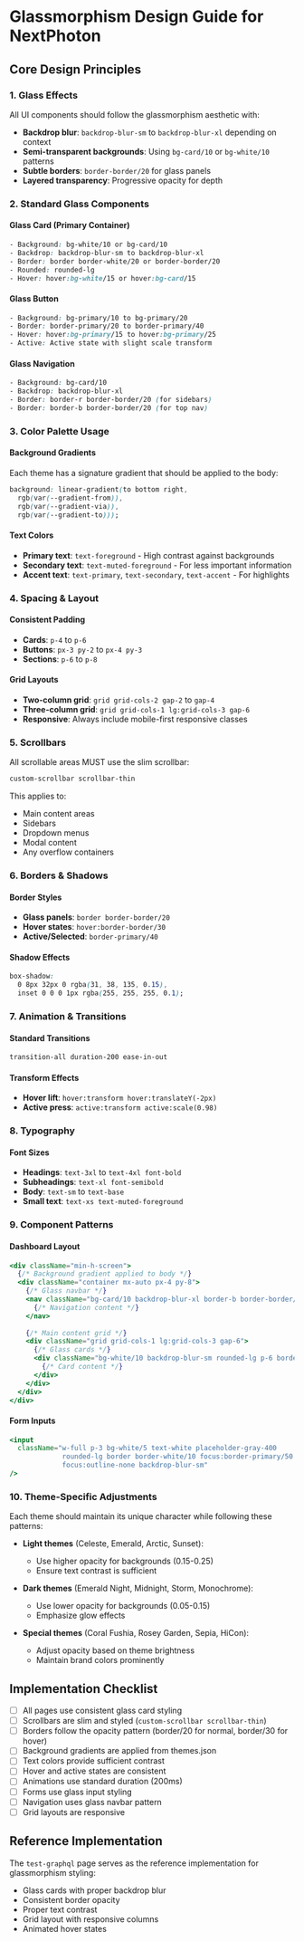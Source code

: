 # Glassmorphism Design Guide for NextPhoton

## Core Design Principles

### 1. Glass Effects
All UI components should follow the glassmorphism aesthetic with:
- **Backdrop blur**: `backdrop-blur-sm` to `backdrop-blur-xl` depending on context
- **Semi-transparent backgrounds**: Using `bg-card/10` or `bg-white/10` patterns
- **Subtle borders**: `border-border/20` for glass panels
- **Layered transparency**: Progressive opacity for depth

### 2. Standard Glass Components

#### Glass Card (Primary Container)
```css
- Background: bg-white/10 or bg-card/10
- Backdrop: backdrop-blur-sm to backdrop-blur-xl
- Border: border border-white/20 or border-border/20
- Rounded: rounded-lg
- Hover: hover:bg-white/15 or hover:bg-card/15
```

#### Glass Button
```css
- Background: bg-primary/10 to bg-primary/20
- Border: border-primary/20 to border-primary/40
- Hover: hover:bg-primary/15 to hover:bg-primary/25
- Active: Active state with slight scale transform
```

#### Glass Navigation
```css
- Background: bg-card/10
- Backdrop: backdrop-blur-xl
- Border: border-r border-border/20 (for sidebars)
- Border: border-b border-border/20 (for top nav)
```

### 3. Color Palette Usage

#### Background Gradients
Each theme has a signature gradient that should be applied to the body:
```css
background: linear-gradient(to bottom right, 
  rgb(var(--gradient-from)),
  rgb(var(--gradient-via)), 
  rgb(var(--gradient-to)));
```

#### Text Colors
- **Primary text**: `text-foreground` - High contrast against backgrounds
- **Secondary text**: `text-muted-foreground` - For less important information
- **Accent text**: `text-primary`, `text-secondary`, `text-accent` - For highlights

### 4. Spacing & Layout

#### Consistent Padding
- **Cards**: `p-4` to `p-6`
- **Buttons**: `px-3 py-2` to `px-4 py-3`
- **Sections**: `p-6` to `p-8`

#### Grid Layouts
- **Two-column grid**: `grid grid-cols-2 gap-2` to `gap-4`
- **Three-column grid**: `grid grid-cols-1 lg:grid-cols-3 gap-6`
- **Responsive**: Always include mobile-first responsive classes

### 5. Scrollbars

All scrollable areas MUST use the slim scrollbar:
```css
custom-scrollbar scrollbar-thin
```

This applies to:
- Main content areas
- Sidebars
- Dropdown menus
- Modal content
- Any overflow containers

### 6. Borders & Shadows

#### Border Styles
- **Glass panels**: `border border-border/20`
- **Hover states**: `hover:border-border/30`
- **Active/Selected**: `border-primary/40`

#### Shadow Effects
```css
box-shadow: 
  0 8px 32px 0 rgba(31, 38, 135, 0.15),
  inset 0 0 0 1px rgba(255, 255, 255, 0.1);
```

### 7. Animation & Transitions

#### Standard Transitions
```css
transition-all duration-200 ease-in-out
```

#### Transform Effects
- **Hover lift**: `hover:transform hover:translateY(-2px)`
- **Active press**: `active:transform active:scale(0.98)`

### 8. Typography

#### Font Sizes
- **Headings**: `text-3xl` to `text-4xl font-bold`
- **Subheadings**: `text-xl font-semibold`
- **Body**: `text-sm` to `text-base`
- **Small text**: `text-xs text-muted-foreground`

### 9. Component Patterns

#### Dashboard Layout
```jsx
<div className="min-h-screen">
  {/* Background gradient applied to body */}
  <div className="container mx-auto px-4 py-8">
    {/* Glass navbar */}
    <nav className="bg-card/10 backdrop-blur-xl border-b border-border/20">
      {/* Navigation content */}
    </nav>
    
    {/* Main content grid */}
    <div className="grid grid-cols-1 lg:grid-cols-3 gap-6">
      {/* Glass cards */}
      <div className="bg-white/10 backdrop-blur-sm rounded-lg p-6 border border-white/20">
        {/* Card content */}
      </div>
    </div>
  </div>
</div>
```

#### Form Inputs
```jsx
<input 
  className="w-full p-3 bg-white/5 text-white placeholder-gray-400 
             rounded-lg border border-white/10 focus:border-primary/50 
             focus:outline-none backdrop-blur-sm"
/>
```

### 10. Theme-Specific Adjustments

Each theme should maintain its unique character while following these patterns:

- **Light themes** (Celeste, Emerald, Arctic, Sunset): 
  - Use higher opacity for backgrounds (0.15-0.25)
  - Ensure text contrast is sufficient
  
- **Dark themes** (Emerald Night, Midnight, Storm, Monochrome):
  - Use lower opacity for backgrounds (0.05-0.15)
  - Emphasize glow effects
  
- **Special themes** (Coral Fushia, Rosey Garden, Sepia, HiCon):
  - Adjust opacity based on theme brightness
  - Maintain brand colors prominently

## Implementation Checklist

- [ ] All pages use consistent glass card styling
- [ ] Scrollbars are slim and styled (`custom-scrollbar scrollbar-thin`)
- [ ] Borders follow the opacity pattern (border/20 for normal, border/30 for hover)
- [ ] Background gradients are applied from themes.json
- [ ] Text colors provide sufficient contrast
- [ ] Hover and active states are consistent
- [ ] Animations use standard duration (200ms)
- [ ] Forms use glass input styling
- [ ] Navigation uses glass navbar pattern
- [ ] Grid layouts are responsive

## Reference Implementation

The `test-graphql` page serves as the reference implementation for glassmorphism styling:
- Glass cards with proper backdrop blur
- Consistent border opacity
- Proper text contrast
- Grid layout with responsive columns
- Animated hover states